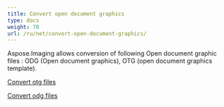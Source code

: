 ```yaml
---
title: Convert open document graphics
type: docs
weight: 70
url: /ru/net/convert-open-document-graphics/
---
```


Aspose.Imaging allows conversion of following Open document graphic files : ODG (Open document graphics), OTG (open document graphics template).

[Convert otg files](/imaging/ru/net/convert-otg-files/)

[Convert odg files](/imaging/ru/net/convert-odg-files/)

